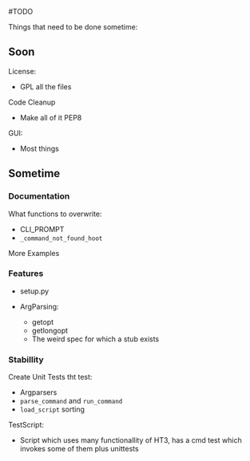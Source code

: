 #TODO

Things that need to be done sometime:


## Soon

License:
*   GPL all the files

Code Cleanup
*   Make all of it PEP8

GUI:
*   Most things


## Sometime

### Documentation
What functions to overwrite:
*	CLI_PROMPT
*	`_command_not_found_hoot`

More Examples

### Features

*	setup.py

* 	ArgParsing:
	*   getopt
	*   getlongopt
	*   The weird spec for which a stub exists

### Stabillity

Create Unit Tests tht test:
*   Argparsers
*	`parse_command` and `run_command`
*   `load_script` sorting

TestScript:
*   Script which uses many functionallity of HT3,
    has a cmd test which invokes some of them plus unittests

